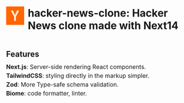 <div style="display: flex; align-items: center; justify-content: center;">
    <img alt="Hacker News Clone Demo" width="88" height="auto" src="public/y18.svg">
    <h1 style="margin-left: 10px;">hacker-news-clone: Hacker News clone made with Next14</h2>
</div>

<div>
    <h2>Features</h3>
    <div style="font-size: 12pt; line-height: 0.5;">
        <p><b>Next.js</b>: Server-side rendering React components.</p>
        <p><b>TailwindCSS</b>: styling directly in the markup simpler.</p>
        <p><b>Zod</b>: More Type-safe schema validation.</p>
        <p><b>Biome</b>: code formatter, linter.</p>
    </div>
</div>